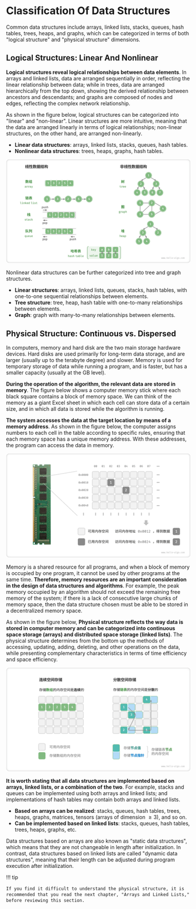 # Classification Of Data Structures

Common data structures include arrays, linked lists, stacks, queues, hash tables, trees, heaps, and graphs, which can be categorized in terms of both "logical structure" and "physical structure" dimensions.

## Logical Structures: Linear And Nonlinear

**Logical structures reveal logical relationships between data elements**. In arrays and linked lists, data are arranged sequentially in order, reflecting the linear relationship between data; while in trees, data are arranged hierarchically from the top down, showing the derived relationship between ancestors and descendants; and graphs are composed of nodes and edges, reflecting the complex network relationship.

As shown in the figure below, logical structures can be categorized into "linear" and "non-linear". Linear structures are more intuitive, meaning that the data are arranged linearly in terms of logical relationships; non-linear structures, on the other hand, are arranged non-linearly.

- **Linear data structures**: arrays, linked lists, stacks, queues, hash tables.
- **Nonlinear data structures**: trees, heaps, graphs, hash tables.

![Linear and nonlinear data structures](classification_of_data_structure.assets/classification_logic_structure.png)

Nonlinear data structures can be further categorized into tree and graph structures.

- **Linear structures**: arrays, linked lists, queues, stacks, hash tables, with one-to-one sequential relationships between elements.
- **Tree structure**: tree, heap, hash table with one-to-many relationships between elements.
- **Graph**: graph with many-to-many relationships between elements.

## Physical Structure: Continuous vs. Dispersed

In computers, memory and hard disk are the two main storage hardware devices. Hard disks are used primarily for long-term data storage, and are larger (usually up to the terabyte degree) and slower. Memory is used for temporary storage of data while running a program, and is faster, but has a smaller capacity (usually at the GB level).

**During the operation of the algorithm, the relevant data are stored in memory**. The figure below shows a computer memory stick where each black square contains a block of memory space. We can think of the memory as a giant Excel sheet in which each cell can store data of a certain size, and in which all data is stored while the algorithm is running.

**The system accesses the data at the target location by means of a memory address**. As shown in the figure below, the computer assigns numbers to each cell in the table according to specific rules, ensuring that each memory space has a unique memory address. With these addresses, the program can access the data in memory.

![memory_strip, memory_space, memory_address](classification_of_data_structure.assets/computer_memory_location.png)

Memory is a shared resource for all programs, and when a block of memory is occupied by one program, it cannot be used by other programs at the same time. **Therefore, memory resources are an important consideration in the design of data structures and algorithms**. For example, the peak memory occupied by an algorithm should not exceed the remaining free memory of the system; if there is a lack of consecutive large chunks of memory space, then the data structure chosen must be able to be stored in a decentralized memory space.

As shown in the figure below, **Physical structure reflects the way data is stored in computer memory and can be categorized into continuous space storage (arrays) and distributed space storage (linked lists)**. The physical structure determines from the bottom up the methods of accessing, updating, adding, deleting, and other operations on the data, while presenting complementary characteristics in terms of time efficiency and space efficiency.

![continuous vs. decentralized spatial storage](classification_of_data_structure.assets/classification_phisical_structure.png)

**It is worth stating that all data structures are implemented based on arrays, linked lists, or a combination of the two**. For example, stacks and queues can be implemented using both arrays and linked lists; and implementations of hash tables may contain both arrays and linked lists.

- **Based on arrays can be realized**: stacks, queues, hash tables, trees, heaps, graphs, matrices, tensors (arrays of dimension $\geq 3$), and so on.
- **Can be implemented based on linked lists**: stacks, queues, hash tables, trees, heaps, graphs, etc.

Data structures based on arrays are also known as "static data structures", which means that they are not changeable in length after initialization. In contrast, data structures based on linked lists are called "dynamic data structures", meaning that their length can be adjusted during program execution after initialization.

!!! tip

    If you find it difficult to understand the physical structure, it is recommended that you read the next chapter, "Arrays and Linked Lists," before reviewing this section.
